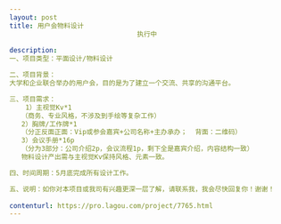 ```yaml
---                
layout: post       
title: 用户会物料设计
                                执行中
           
description: 
一、项目类型：平面设计/物料设计

二、项目背景：
大学和企业联合举办的用户会，目的是为了建立一个交流、共享的沟通平台。

三、项目需求：
    1）主视觉Kv*1
   （商务、专业风格，不涉及到手绘等复杂工作）
   2）胸牌/工作牌*1
   （分正反面正面：Vip或参会嘉宾+公司名称+主办承办；  背面：二维码）
   3）会议手册*16p
   （分为3部分：公司介绍2p，会议流程1p，剩下全是嘉宾介绍，内容结构一致）
   物料设计产出需与主视觉Kv保持风格、元素一致。

四、时间周期：5月底完成所有设计工作。

五、说明：如你对本项目或我司有兴趣更深一层了解，请联系我，我会尽快回复你！谢谢！
     
contenturl: https://pro.lagou.com/project/7765.html      
---                 
```

